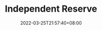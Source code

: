 ﻿---
weight: 
title: "Independent Reserve"
description: ""
date: 2022-03-25T21:57:40+08:00
lastmod: 2022-03-25T16:45:40+08:00
draft: false
authors: ["Metabd"]
featuredImage: "independent-reserve.webp"
link: ""
tags: ["交易所","Independent Reserve"]
categories: ["navigation"]
navigation: ["交易所"]
lightgallery: true
toc: true
pinned: false
recommend: false
recommend1: false
---

